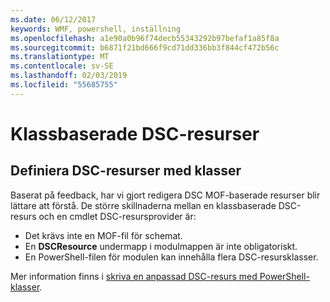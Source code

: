 ```yaml
---
ms.date: 06/12/2017
keywords: WMF, powershell, inställning
ms.openlocfilehash: a1e90a0b96f74decb55343292b97befaf1a85f8a
ms.sourcegitcommit: b6871f21bd666f9cd71dd336bb3f844cf472b56c
ms.translationtype: MT
ms.contentlocale: sv-SE
ms.lasthandoff: 02/03/2019
ms.locfileid: "55685755"
---
```

# <a name="class-based-dsc-resources"></a>Klassbaserade DSC-resurser

## <a name="defining-dsc-resources-with-classes"></a>Definiera DSC-resurser med klasser

Baserat på feedback, har vi gjort redigera DSC MOF-baserade resurser blir lättare att förstå.
De större skillnaderna mellan en klassbaserade DSC-resurs och en cmdlet DSC-resursprovider är:

* Det krävs inte en MOF-fil för schemat.
* En **DSCResource** undermapp i modulmappen är inte obligatoriskt.
* En PowerShell-filen för modulen kan innehålla flera DSC-resursklasser.

Mer information finns i [skriva en anpassad DSC-resurs med PowerShell-klasser](https://msdn.microsoft.com/powershell/dsc/authoringresource).
